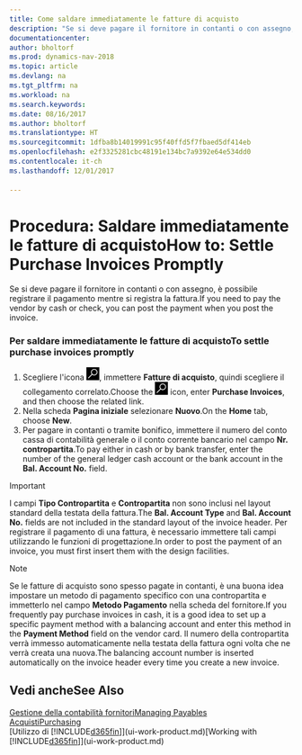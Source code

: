 ```yaml
---
title: Come saldare immediatamente le fatture di acquisto
description: "Se si deve pagare il fornitore in contanti o con assegno, è possibile effettuare la necessaria registrazione contemporaneamente a quella della fattura."
documentationcenter: 
author: bholtorf
ms.prod: dynamics-nav-2018
ms.topic: article
ms.devlang: na
ms.tgt_pltfrm: na
ms.workload: na
ms.search.keywords: 
ms.date: 08/16/2017
ms.author: bholtorf
ms.translationtype: HT
ms.sourcegitcommit: 1dfba8b14019991c95f40ffd5f7fbaed5df414eb
ms.openlocfilehash: e2f3325281cbc48191e134bc7a9392e64e534dd0
ms.contentlocale: it-ch
ms.lasthandoff: 12/01/2017

---
```

# <a name="how-to-settle-purchase-invoices-promptly"></a><span data-ttu-id="df6fc-103">Procedura: Saldare immediatamente le fatture di acquisto</span><span class="sxs-lookup"><span data-stu-id="df6fc-103">How to: Settle Purchase Invoices Promptly</span></span>
<span data-ttu-id="df6fc-104">Se si deve pagare il fornitore in contanti o con assegno, è possibile registrare il pagamento mentre si registra la fattura.</span><span class="sxs-lookup"><span data-stu-id="df6fc-104">If you need to pay the vendor by cash or check, you can post the payment when you post the invoice.</span></span>  
  
### <a name="to-settle-purchase-invoices-promptly"></a><span data-ttu-id="df6fc-105">Per saldare immediatamente le fatture di acquisto</span><span class="sxs-lookup"><span data-stu-id="df6fc-105">To settle purchase invoices promptly</span></span>  
1. <span data-ttu-id="df6fc-106">Scegliere l'icona ![Cerca pagina o report](media/ui-search/search_small.png "icona Cerca pagina o report"), immettere **Fatture di acquisto**, quindi scegliere il collegamento correlato.</span><span class="sxs-lookup"><span data-stu-id="df6fc-106">Choose the ![Search for Page or Report](media/ui-search/search_small.png "Search for Page or Report icon") icon, enter **Purchase Invoices**, and then choose the related link.</span></span>  
2. <span data-ttu-id="df6fc-107">Nella scheda **Pagina iniziale** selezionare **Nuovo**.</span><span class="sxs-lookup"><span data-stu-id="df6fc-107">On the **Home** tab, choose **New**.</span></span>  
3.  <span data-ttu-id="df6fc-108">Per pagare in contanti o tramite bonifico, immettere il numero del conto cassa di contabilità generale o il conto corrente bancario nel campo **Nr. contropartita**.</span><span class="sxs-lookup"><span data-stu-id="df6fc-108">To pay either in cash or by bank transfer, enter the number of the general ledger cash account or the bank account in the **Bal. Account No.** field.</span></span>  
  
> [!IMPORTANT]  
>  <span data-ttu-id="df6fc-109">I campi **Tipo Contropartita** e **Contropartita** non sono inclusi nel layout standard della testata della fattura.</span><span class="sxs-lookup"><span data-stu-id="df6fc-109">The **Bal. Account Type** and **Bal. Account No.** fields are not included in the standard layout of the invoice header.</span></span> <span data-ttu-id="df6fc-110">Per registrare il pagamento di una fattura, è necessario immettere tali campi utilizzando le funzioni di progettazione.</span><span class="sxs-lookup"><span data-stu-id="df6fc-110">In order to post the payment of an invoice, you must first insert them with the design facilities.</span></span>  
  
> [!NOTE]  
>  <span data-ttu-id="df6fc-111">Se le fatture di acquisto sono spesso pagate in contanti, è una buona idea impostare un metodo di pagamento specifico con una contropartita e immetterlo nel campo **Metodo Pagamento** nella scheda del fornitore.</span><span class="sxs-lookup"><span data-stu-id="df6fc-111">If you frequently pay purchase invoices in cash, it is a good idea to set up a specific payment method with a balancing account and enter this method in the **Payment Method** field on the vendor card.</span></span> <span data-ttu-id="df6fc-112">Il numero della contropartita verrà immesso automaticamente nella testata della fattura ogni volta che ne verrà creata una nuova.</span><span class="sxs-lookup"><span data-stu-id="df6fc-112">The balancing account number is inserted automatically on the invoice header every time you create a new invoice.</span></span>  
  
## <a name="see-also"></a><span data-ttu-id="df6fc-113">Vedi anche</span><span class="sxs-lookup"><span data-stu-id="df6fc-113">See Also</span></span>  
[<span data-ttu-id="df6fc-114">Gestione della contabilità fornitori</span><span class="sxs-lookup"><span data-stu-id="df6fc-114">Managing Payables</span></span>](payables-manage-payables.md)  
[<span data-ttu-id="df6fc-115">Acquisti</span><span class="sxs-lookup"><span data-stu-id="df6fc-115">Purchasing</span></span>](purchasing-manage-purchasing.md)  
<span data-ttu-id="df6fc-116">[Utilizzo di [!INCLUDE[d365fin](includes/d365fin_md.md)]](ui-work-product.md)</span><span class="sxs-lookup"><span data-stu-id="df6fc-116">[Working with [!INCLUDE[d365fin](includes/d365fin_md.md)]](ui-work-product.md)</span></span>
